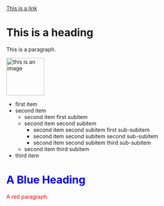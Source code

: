 <!DOCTYPE html>
<html>
<head>
  <title>HTML Elements Reference</title>
</head>
<body>
<a href="https://www.w3schools.com">This is a link</a>
<h1>This is a heading</h1>
<p>This is a paragraph.</p>
<img
  class="fit-picture"
  src="/shared-assets/images/examples/grapefruit-slice.jpg"
  alt="this is an image" width = "100" height = "100" />
<ul>
  <li>first item</li>
  <li>
    second item
    <!-- Look, the closing </li> tag is not placed here! -->
    <ul>
      <li>second item first subitem</li>
      <li>
        second item second subitem
        <!-- Same for the second nested unordered list! -->
        <ul>
          <li>second item second subitem first sub-subitem</li>
          <li>second item second subitem second sub-subitem</li>
          <li>second item second subitem third sub-subitem</li>
        </ul>
      </li>
      <!-- Closing </li> tag for the li that
                  contains the third unordered list -->
      <li>second item third subitem</li>
    </ul>
    <!-- Here is the closing </li> tag -->
  </li>
  <li>third item</li>
</ul>

<h1 style="color:blue;">A Blue Heading</h1>

<p style="color:red;">A red paragraph.</p>


</body>
</html>
